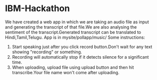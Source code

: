 # IBM-Hackathon
We have created a web app in which we are taking an audio file as input and generating the transcript of that file.We are also analysing the sentiment of the transcript.Generated transcript can be translated to Hindi,Tamil,Telugu.
App is in mysite/pollapp/music/
Some instructions:
1. Start speaking just after you click record button.Don't wait for any text showing "recording" or something.
2. Recording will automatically stop if it detects silence for a significant time.
3. When uploading, upload file using upload button and then hit transcribe.Your file name won't come after uploading.
